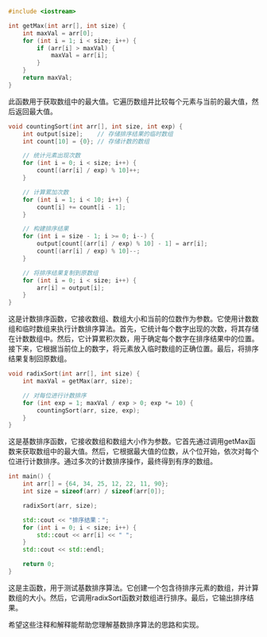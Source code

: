 ```cpp
#include <iostream>

int getMax(int arr[], int size) {
    int maxVal = arr[0];
    for (int i = 1; i < size; i++) {
        if (arr[i] > maxVal) {
            maxVal = arr[i];
        }
    }
    return maxVal;
}
```
此函数用于获取数组中的最大值。它遍历数组并比较每个元素与当前的最大值，然后返回最大值。

```cpp
void countingSort(int arr[], int size, int exp) {
    int output[size];    // 存储排序结果的临时数组
    int count[10] = {0}; // 存储计数的数组

    // 统计元素出现次数
    for (int i = 0; i < size; i++) {
        count[(arr[i] / exp) % 10]++;
    }

    // 计算累加次数
    for (int i = 1; i < 10; i++) {
        count[i] += count[i - 1];
    }

    // 构建排序结果
    for (int i = size - 1; i >= 0; i--) {
        output[count[(arr[i] / exp) % 10] - 1] = arr[i];
        count[(arr[i] / exp) % 10]--;
    }

    // 将排序结果复制到原数组
    for (int i = 0; i < size; i++) {
        arr[i] = output[i];
    }
}
```
这是计数排序函数，它接收数组、数组大小和当前的位数作为参数。它使用计数数组和临时数组来执行计数排序算法。首先，它统计每个数字出现的次数，将其存储在计数数组中。然后，它计算累积次数，用于确定每个数字在排序结果中的位置。接下来，它根据当前位上的数字，将元素放入临时数组的正确位置。最后，将排序结果复制回原数组。

```cpp
void radixSort(int arr[], int size) {
    int maxVal = getMax(arr, size);

    // 对每位进行计数排序
    for (int exp = 1; maxVal / exp > 0; exp *= 10) {
        countingSort(arr, size, exp);
    }
}
```
这是基数排序函数，它接收数组和数组大小作为参数。它首先通过调用getMax函数来获取数组中的最大值。然后，它根据最大值的位数，从个位开始，依次对每个位进行计数排序。通过多次的计数排序操作，最终得到有序的数组。

```cpp
int main() {
    int arr[] = {64, 34, 25, 12, 22, 11, 90};
    int size = sizeof(arr) / sizeof(arr[0]);

    radixSort(arr, size);

    std::cout << "排序结果：";
    for (int i = 0; i < size; i++) {
        std::cout << arr[i] << " ";
    }
    std::cout << std::endl;

    return 0;
}
```
这是主函数，用于测试基数排序算法。它创建一个包含待排序元素的数组，并计算数组的大小。然后，它调用radixSort函数对数组进行排序。最后，它输出排序结果。

希望这些注释和解释能帮助您理解基数排序算法的思路和实现。